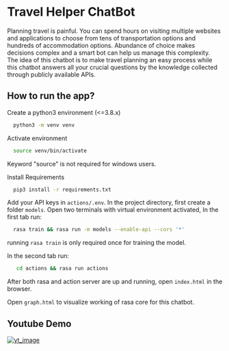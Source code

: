 
# Travel Helper ChatBot

Planning travel is painful. You can spend hours on visiting multiple websites and applications to choose from tens of transportation options and hundreds of accommodation options. Abundance of choice makes decisions complex and a smart bot can help us manage this complexity. The idea of this chatbot is to make travel planning an easy process while this chatbot answers all your crucial questions by the knowledge collected through publicly available APIs.


## How to run the app?

Create a python3 environment (<=3.8.x)

```bash
  python3 -m venv venv
```

Activate environment

```bash
  source venv/bin/activate
```
Keyword "source" is not required for windows users.

Install Requirements

```bash
  pip3 install -r requirements.txt
```
Add your API keys in `actions/.env`.
In the project directory, first create a folder `models`. Open two terminals with virtual environment activated, In the first tab run:

```bash
  rasa train && rasa run -m models --enable-api --cors '*'
```
running `rasa train` is only required once for training the model.

In the second tab run:

```bash
   cd actions && rasa run actions
```
After both rasa and action server are up and running, open `index.html` in the browser.

Open `graph.html` to visualize working of rasa core for this chatbot.
## Youtube Demo

[![yt_image](https://imgur.com/9rx0w5r.png)](https://youtu.be/MCboRcJxsFk)

